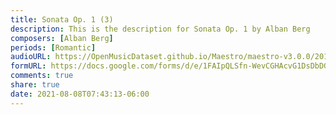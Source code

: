 ```yaml
---
title: Sonata Op. 1 (3)
description: This is the description for Sonata Op. 1 by Alban Berg
composers: [Alban Berg]
periods: [Romantic]
audioURL: https://OpenMusicDataset.github.io/Maestro/maestro-v3.0.0/2017/MIDI-Unprocessed_066_PIANO066_MID--AUDIO-split_07-07-17_Piano-e_3-02_wav--3.midi
formURL: https://docs.google.com/forms/d/e/1FAIpQLSfn-WevCGHAcvG1DsDbDGDmzH7PJIz38lTGLkcdhlBkVy9WqQ/viewform
comments: true
share: true
date: 2021-08-08T07:43:13-06:00
---
```

